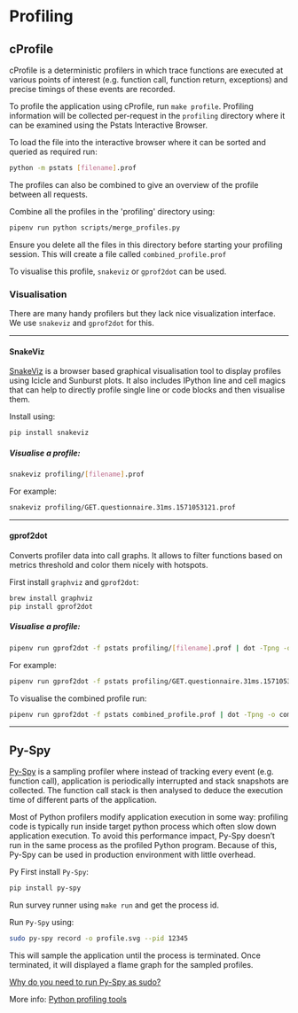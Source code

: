 # Profiling

## cProfile
cProfile is a deterministic profilers in which trace functions are executed at various points of interest (e.g. function call, function return, exceptions) and precise timings of these events are recorded.

To profile the application using cProfile, run `make profile`. 
Profiling information will be collected per-request in the `profiling` directory where it can be examined using the Pstats Interactive Browser.

To load the file into the interactive browser where it can be sorted and queried as required run:
```bash
python -m pstats [filename].prof
```

The profiles can also be combined to give an overview of the profile between all requests.

Combine all the profiles in the 'profiling' directory using:
```bash
pipenv run python scripts/merge_profiles.py
```
Ensure you delete all the files in this directory before starting your profiling session.
This will create a file called `combined_profile.prof`

To visualise this profile, `snakeviz` or `gprof2dot` can be used.


### Visualisation
There are many handy profilers but they lack nice visualization interface. We use `snakeviz` and `gprof2dot` for this.

---

#### SnakeViz
[SnakeViz](https://jiffyclub.github.io/snakeviz/#snakeviz) is a browser based graphical visualisation tool to display profiles using Icicle and Sunburst plots. 
It also includes IPython line and cell magics that can help to directly profile single line or code blocks and then visualise them. 

Install using:
```bash
pip install snakeviz
```
##### Visualise a profile:
```bash
snakeviz profiling/[filename].prof
```
For example:
```bash
snakeviz profiling/GET.questionnaire.31ms.1571053121.prof
```

---

#### gprof2dot
Converts profiler data into call graphs. It allows to filter functions based on metrics threshold and color them nicely with hotspots.

First install `graphviz` and `gprof2dot`:
```bash
brew install graphviz
pip install gprof2dot
```
##### Visualise a profile:
```bash
pipenv run gprof2dot -f pstats profiling/[filename].prof | dot -Tpng -o output.png
```
For example:
```bash
pipenv run gprof2dot -f pstats profiling/GET.questionnaire.31ms.1571053121.prof | dot -Tpng -o profile.png
```
To visualise the combined profile run:
```bash
pipenv run gprof2dot -f pstats combined_profile.prof | dot -Tpng -o combined_profile.png
```

---

## Py-Spy
[Py-Spy](https://github.com/benfred/py-spy) is a sampling profiler where instead of tracking every event (e.g. function call), application is periodically interrupted and stack snapshots are collected. 
The function call stack is then analysed to deduce the execution time of different parts of the application. 

Most of Python profilers modify application execution in some way: profiling code is typically run inside target python process which often slow down application execution. 
To avoid this performance impact, Py-Spy doesn’t run in the same process as the profiled Python program. Because of this, Py-Spy can be used in production environment with little overhead.

Py
First install `Py-Spy`:
```bash
pip install py-spy
```

Run survey runner using `make run` and get the process id.

Run `Py-Spy` using:
```bash
sudo py-spy record -o profile.svg --pid 12345
```
This will sample the application until the process is terminated. Once terminated, it will displayed a flame graph for the sampled profiles.

[Why do you need to run Py-Spy as sudo?](https://github.com/benfred/py-spy#when-do-you-need-to-run-as-sudo)

More info: [Python profiling tools](http://pramodkumbhar.com/2019/05/summary-of-python-profiling-tools-part-i/)
